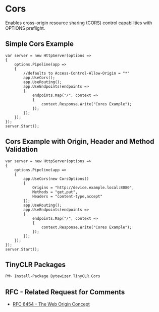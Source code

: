 # Cors

Enables cross-origin resource sharing (CORS) control capabilities with OPTIONS preflight.

## Simple Cors Example
```CSharp
var server = new HttpServer(options =>
{
    options.Pipeline(app =>
    {
        //defaults to Access-Control-Allow-Origin = "*"
        app.UseCors(); 
        app.UseRouting();
        app.UseEndpoints(endpoints =>
        {
            endpoints.Map("/", context => 
            {
                context.Response.Write("Cores Example"); 
            });
        });
    });
});
server.Start();
```

## Cors Example with Origin, Header and Method Validation
```CSharp
var server = new HttpServer(options =>
{
    options.Pipeline(app =>
    {
        app.UseCors(new CorsOptions()
        {
            Origins = "http://device.example.local:8080",
            Methods = "get,put",
            Headers = "content-type,accept"
        });
        app.UseRouting();
        app.UseEndpoints(endpoints =>
        {
            endpoints.Map("/", context => 
            {
                context.Response.Write("Cores Example"); 
            });
        });
    });
});
server.Start();
```

## TinyCLR Packages
```bash
PM> Install-Package Bytewizer.TinyCLR.Cors
```

## RFC - Related Request for Comments 
- [RFC 6454 - The Web Origin Concept](https://tools.ietf.org/html/rfc6454)
